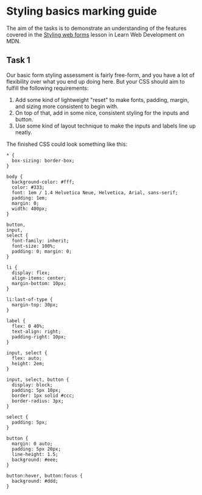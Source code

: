 # Styling basics marking guide

The aim of the tasks is to demonstrate an understanding of the features covered in the [Styling web forms](https://developer.mozilla.org/en-US/docs/Learn/Forms/Styling_web_forms) lesson in Learn Web Development on MDN.

## Task 1

Our basic form styling assessment is fairly free-form, and you have a lot of flexibility over what you end up doing here. But your CSS should aim to fulfill the following requirements:

1. Add some kind of lightweight "reset" to make fonts, padding, margin, and sizing more consistent to begin with.
2. On top of that, add in some nice, consistent styling for the inputs and button.
3. Use some kind of layout technique to make the inputs and labels line up neatly.

The finished CSS could look something like this:

```
* {
  box-sizing: border-box;
}

body {
  background-color: #fff;
  color: #333;
  font: 1em / 1.4 Helvetica Neue, Helvetica, Arial, sans-serif;
  padding: 1em;
  margin: 0;
  width: 400px;
}

button,
input,
select {
  font-family: inherit;
  font-size: 100%;
  padding: 0; margin: 0;
}

li {
  display: flex;
  align-items: center;
  margin-bottom: 10px;
}

li:last-of-type {
  margin-top: 30px;
}

label {
  flex: 0 40%;
  text-align: right;
  padding-right: 10px;
}

input, select {
  flex: auto;
  height: 2em;
}

input, select, button {
  display: block;
  padding: 5px 10px;
  border: 1px solid #ccc;
  border-radius: 3px;
}

select {
  padding: 5px;
}

button {
  margin: 0 auto;
  padding: 5px 20px;
  line-height: 1.5;
  background: #eee;
}

button:hover, button:focus {
  background: #ddd;
}
```